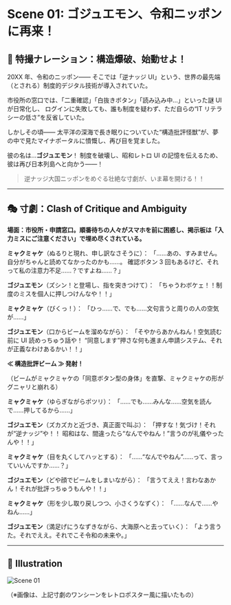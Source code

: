 # Scene 01: ゴジュエモン、令和ニッポンに再来！

## 📣 特撮ナレーション：構造爆破、始動せよ！

20XX 年、令和のニッポン——
そこでは「逆ナッジ UI」という、世界の最先端（とされる）制度的デジタル技術が導入されていた。

市役所の窓口では、「二重確認」「白抜きボタン」「読み込み中…」といった謎 UI が日常化し、
ログインに失敗しても、誰も制度を疑わず、ただ自らの“IT リテラシーの低さ”を反省していた。

しかしその頃——
太平洋の深海で長き眠りについていた“構造批評怪獣”が、夢の中で見たマイナポータルに憤慨し、再び目を覚ました。

彼の名は…**ゴジュエモン**！
制度を破壊し、昭和レトロ UI の記憶を伝えるため、彼は再び日本列島へと向かう——！

> 逆ナッジ大国ニッポンをめぐる壮絶な寸劇が、いま幕を開ける！！

---

## 🎭 寸劇：Clash of Critique and Ambiguity

**場面：市役所・申請窓口。順番待ちの人々がスマホを前に困惑し、掲示板は「入力ミスにご注意ください」で埋め尽くされている。**

**ミャクミャケ**（ぬるりと現れ、申し訳なさそうに）：
「……あの、すみません。
自分がちゃんと読めてなかったのかも……。
確認ボタン 3 回もあるけど、それって私の注意力不足……？ですよね……？」

**ゴジュエモン**（ズシン！と登場し、指を突きつけて）：
「ちゃうわボケェ！！制度のミスを個人に押しつけんなや！！」

**ミャクミャケ**（びくっ！）：
「ひっ……で、でも……文句言うと周りの人の空気が……」

**ゴジュエモン**（口からビームを溜めながら）：
「そやからあかんねん！空気読む前に UI 読めっちゅう話や！
“同意します”押さな何も進まん申請システム、それが正義なわけあるかい！！」

**≪ 構造批評ビーム ≫ 発射！**

（ビームがミャクミャケの「同意ボタン型の身体」を直撃、ミャクミャケの形がグニャリと崩れる）

**ミャクミャケ**（ゆらぎながらポツリ）：
「……でも……みんな……空気を読んで……押してるから……」

**ゴジュエモン**（ズカズカと近づき、真正面で叫ぶ）：
「押すな！気づけ！それが“逆ナッジ”や！！
昭和はな、間違ったら“なんでやねん！”言うのが礼儀やったんや！！」

**ミャクミャケ**（目を丸くしてハッとする）：
「……“なんでやねん”……って、言っていいんですか……？」

**ゴジュエモン**（どや顔でビームをしまいながら）：
「言うてええ！言わなあかん！それが批評っちゅうもんや！！」

**ミャクミャケ**（形を少し取り戻しつつ、小さくうなずく）：
「……なんで……やねん……」

**ゴジュエモン**（満足げにうなずきながら、大海原へと去っていく）：
「よう言うた。それでええ。それでこそ令和の未来や。」

---

## 🎨 Illustration

![Scene 01](../assets/images/scene01_gojuemon_myakumyake.png)

（※画像は、上記寸劇のワンシーンをレトロポスター風に描いたもの）
